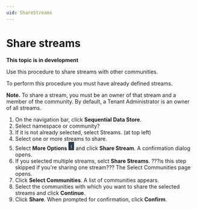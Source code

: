 ```yaml
---
uid: ShareStreams
---
```


# Share streams

**This topic is in development**

Use this procedure to share streams with other communities.

To perform this procedure you must have already defined streams.

**Note.** To share a stream, you must be an owner of that stream and a member of the community. By default, a Tenant Administrator is an owner of all streams.   

1. On the navigation bar, click **Sequential Data Store**.
2. Select namespace or community?
3. If it is not already selected, select Streams. (at top left)
4. Select one or more streams to share.
5. Select **More Options** ![More Options](..\images\MoreOptions.png "More Options") and click **Share Stream**. A confirmation dialog opens.
6. If you selected multiple streams, selct **Share Streams**. ???is this step skipped if you're sharing one stream??? The Select Communities page opens.
7. Click **Select Communities**.
A list of communities appears.
8. Select the communities with which you want to share the selected streams and click **Continue**.
9. Click **Share**. When prompted for confirmation, click **Confirm**.
